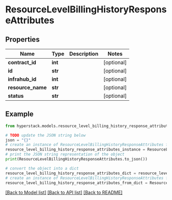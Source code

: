 # ResourceLevelBillingHistoryResponseAttributes


## Properties

Name | Type | Description | Notes
------------ | ------------- | ------------- | -------------
**contract_id** | **int** |  | [optional] 
**id** | **str** |  | [optional] 
**infrahub_id** | **int** |  | [optional] 
**resource_name** | **str** |  | [optional] 
**status** | **str** |  | [optional] 

## Example

```python
from hyperstack.models.resource_level_billing_history_response_attributes import ResourceLevelBillingHistoryResponseAttributes

# TODO update the JSON string below
json = "{}"
# create an instance of ResourceLevelBillingHistoryResponseAttributes from a JSON string
resource_level_billing_history_response_attributes_instance = ResourceLevelBillingHistoryResponseAttributes.from_json(json)
# print the JSON string representation of the object
print(ResourceLevelBillingHistoryResponseAttributes.to_json())

# convert the object into a dict
resource_level_billing_history_response_attributes_dict = resource_level_billing_history_response_attributes_instance.to_dict()
# create an instance of ResourceLevelBillingHistoryResponseAttributes from a dict
resource_level_billing_history_response_attributes_from_dict = ResourceLevelBillingHistoryResponseAttributes.from_dict(resource_level_billing_history_response_attributes_dict)
```
[[Back to Model list]](../README.md#documentation-for-models) [[Back to API list]](../README.md#documentation-for-api-endpoints) [[Back to README]](../README.md)


